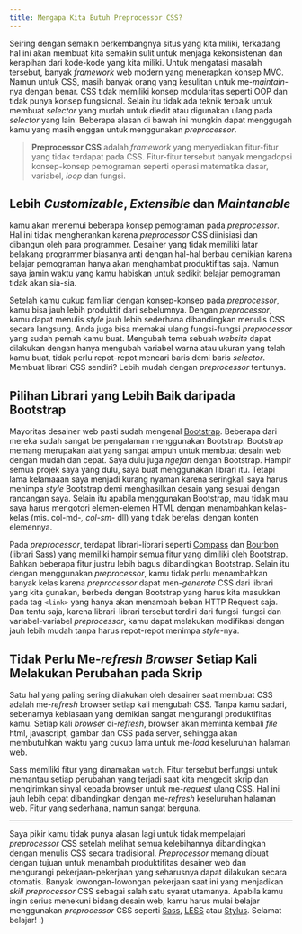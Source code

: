 ```yaml
---
title: Mengapa Kita Butuh Preprocessor CSS?
---  
```


Seiring dengan semakin berkembangnya situs yang kita miliki, terkadang hal ini akan membuat kita semakin sulit untuk menjaga kekonsistenan dan kerapihan dari kode-kode yang kita miliki. Untuk mengatasi masalah tersebut, banyak *framework* web modern yang menerapkan konsep MVC. Namun untuk CSS, masih banyak orang yang kesulitan untuk me-*maintain*-nya dengan benar. CSS tidak memiliki konsep modularitas seperti OOP dan tidak punya konsep fungsional. Selain itu tidak ada teknik terbaik untuk membuat *selector* yang mudah untuk diedit atau digunakan ulang pada *selector* yang lain. Beberapa alasan di bawah ini mungkin dapat menggugah kamu yang masih enggan untuk menggunakan *preprocessor*.

> **Preprocessor CSS** adalah *framework* yang menyediakan fitur-fitur yang tidak terdapat pada CSS. Fitur-fitur tersebut banyak mengadopsi konsep-konsep pemograman seperti operasi matematika dasar, variabel, *loop* dan fungsi.

## Lebih *Customizable*, *Extensible* dan *Maintanable*

kamu akan menemui beberapa konsep pemograman pada *preprocessor*. Hal ini tidak mengherankan karena *preprocessor* CSS diinisiasi dan dibangun oleh para programmer. Desainer yang tidak memiliki latar belakang programmer biasanya anti dengan hal-hal berbau demikian karena belajar pemograman hanya akan menghambat produktifitas saja. Namun saya jamin waktu yang kamu habiskan untuk sedikit belajar pemograman tidak akan sia-sia.  

Setelah kamu cukup familiar dengan konsep-konsep pada *preprocessor*, kamu bisa jauh lebih produktif dari sebelumnya. Dengan *preprocessor*, kamu dapat menulis *style* jauh lebih sederhana dibandingkan menulis CSS secara langsung. Anda juga bisa memakai ulang fungsi-fungsi *preprocessor* yang sudah pernah kamu buat. Mengubah tema sebuah *website* dapat dilakukan dengan hanya mengubah variabel warna atau ukuran yang telah kamu buat, tidak perlu repot-repot mencari baris demi baris *selector*. Membuat librari CSS sendiri? Lebih mudah dengan *preprocessor* tentunya.  

## Pilihan Librari yang Lebih Baik daripada Bootstrap  

Mayoritas desainer web pasti sudah mengenal [Bootstrap](http://getbootstrap.com). Beberapa dari mereka sudah sangat berpengalaman menggunakan Bootstrap. Bootstrap memang merupakan alat yang sangat ampuh untuk membuat desain web dengan mudah dan cepat. Saya dulu juga *ngefan* dengan Bootstrap. Hampir semua projek saya yang dulu, saya buat menggunakan librari itu. Tetapi lama kelamaaan saya menjadi kurang nyaman karena seringkali saya harus menimpa *style* Bootstrap demi menghasilkan desain yang sesuai dengan rancangan saya. Selain itu apabila menggunakan Bootstrap, mau tidak mau saya harus mengotori elemen-elemen HTML dengan menambahkan kelas-kelas (mis. col-md-*, col-sm-* dll) yang tidak berelasi dengan konten elemennya.  

Pada *preprocessor*, terdapat librari-librari seperti [Compass](http://compass-style.org) dan [Bourbon](http://bourbon.io) (librari [Sass](http://sass-lang.com)) yang memiliki hampir semua fitur yang dimiliki oleh Bootstrap. Bahkan beberapa fitur justru lebih bagus dibandingkan Bootstrap. Selain itu dengan menggunakan *preprocessor*, kamu tidak perlu menambahkan banyak kelas karena *preprocessor* dapat men-*generate* CSS dari librari yang kita gunakan, berbeda dengan Bootstrap yang harus kita masukkan pada tag `<link>` yang hanya akan menambah beban HTTP Request saja. Dan tentu saja, karena librari-librari tersebut terdiri dari fungsi-fungsi dan variabel-variabel *preprocessor*, kamu dapat melakukan modifikasi dengan jauh lebih mudah tanpa harus repot-repot menimpa *style*-nya.  

## Tidak Perlu Me-*refresh* *Browser* Setiap Kali Melakukan Perubahan pada Skrip  

Satu hal yang paling sering dilakukan oleh desainer saat membuat CSS adalah me-*refresh* browser setiap kali mengubah CSS. Tanpa kamu sadari, sebenarnya kebiasaan yang demikian sangat mengurangi produktifitas kamu. Setiap kali *browser* di-*refresh*, browser akan meminta kembali *file* html, javascript, gambar dan CSS pada server, sehingga akan membutuhkan waktu yang cukup lama untuk me-*load* keseluruhan halaman web.  

Sass memiliki fitur yang dinamakan `watch`. Fitur tersebut berfungsi untuk memantau setiap perubahan yang terjadi saat kita mengedit skrip dan mengirimkan sinyal kepada browser untuk me-*request* ulang CSS. Hal ini jauh lebih cepat dibandingkan dengan me-*refresh* keseluruhan halaman web. Fitur yang sederhana, namun sangat berguna.  

--- 

Saya pikir kamu tidak punya alasan lagi untuk tidak mempelajari *preprocessor* CSS setelah melihat semua kelebihannya dibandingkan dengan menulis CSS secara tradisional. *Preprocessor* memang dibuat dengan tujuan untuk menambah produktifitas desainer web dan mengurangi pekerjaan-pekerjaan yang seharusnya dapat dilakukan secara otomatis. Banyak lowongan-lowongan pekerjaan saat ini yang menjadikan *skill* *preprocessor* CSS sebagai salah satu syarat utamanya. Apabila kamu ingin serius menekuni bidang desain web, kamu harus mulai belajar menggunakan *preprocessor* CSS seperti [Sass](http://sass-lang.com), [LESS](http://lesscss.org) atau [Stylus](http://learnboost.github.io/stylus). Selamat belajar! :)    

